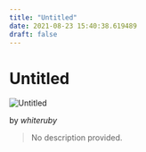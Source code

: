 ```yaml
---
title: "Untitled"
date: 2021-08-23 15:40:38.619489
draft: false
---
```


# Untitled

![Untitled](../images/5fc627a0-0452-11ec-8615-1e00f30e0089.png)

by *whiteruby*



> No description provided.